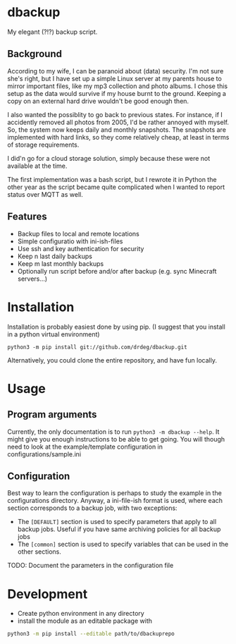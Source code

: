 # dbackup
My elegant (?!?) backup script.

## Background
According to my wife, I can be paranoid about (data) security. I'm not sure she's right, but I have
set up a simple Linux server at my parents house to mirror important files, like my mp3 collection and
photo albums. I chose this setup as the data would survive if my house burnt to the ground. Keeping
a copy on an external hard drive wouldn't be good enough then.

I also wanted the possiblity to go back to previous states. For instance, if I accidently removed
all photos from 2005, I'd be rather annoyed with myself. So, the system now keeps daily and monthly
snapshots. The snapshots are implemented with hard links, so they come relatively cheap, at least
in terms of storage requirements.

I did'n go for a cloud storage solution, simply because these were not available at the time. 

The first implementation was a bash script, but I rewrote it in Python the other year as the script
became quite complicated when I wanted to report status over MQTT as well.

## Features

- Backup files to local and remote locations
- Simple configuratio with ini-ish-files
- Use ssh and key authentication for security
- Keep n last daily backups
- Keep m last monthly backups
- Optionally run script before and/or after backup (e.g. sync Minecraft servers...)

# Installation

Installation is probably easiest done by using pip. (I suggest that you install in a python virtual
environment)
```
python3 -m pip install git://github.com/drdeg/dbackup.git
```

Alternatively, you could clone the entire repository, and have fun locally.

# Usage

## Program arguments

Currently, the only documentation is to run ```python3 -m dbackup --help```. It might give you
enough instructions to be able to get going. You will though need to look at the example/template
configuration in configurations/sample.ini

## Configuration

Best way to learn the configuration is perhaps to study the example in the configurations directory. 
Anyway, a ini-file-ish format is used, where each section corresponds to a backup job, with two exceptions:
 - The ```[DEFAULT]``` section is used to specify parameters that apply to all backup jobs. Useful if you
   have same archiving policies for all backup jobs
 - The ```[common]``` section is used to specify variables that can be used in the other sections.

TODO: Document the parameters in the configuration file

# Development

- Create python environment in any directory
- install the module as an editable package with
```bash
python3 -m pip install --editable path/to/dbackuprepo
```